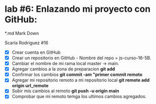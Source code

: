 
# lab #6: Enlazando mi proyecto con GitHub:
*.md Mark Down

Scarla Rodriguez #16

* [x] Crear cuenta en GitHub
* [x] Crear un repositorio en GitHub - Nombre del repo = js-curso-16-5B.
* [x] Cambiar el nombre de mi rama local master -> main.
* [x] Agregar cambios a la zona de preparacion **git add**
* [x] Confirmar los cambios **git commit -am "primer commit remoto**
* [x] Agregar mi repositorio remoto a mi repositorio local **git remote add origin url_remote**
* [x] Subir mis cambios al remoto **git push -u origin main**
* [x] Comprobar que mi remoto temga los ultimos cambios agregados.
